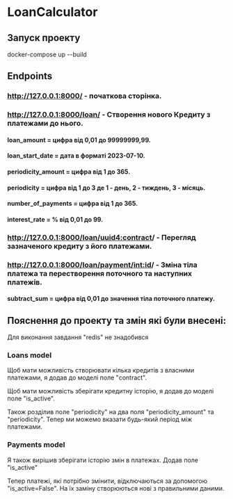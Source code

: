 # LoanCalculator
## Запуск проекту 
docker-compose up --build

## Endpoints
### http://127.0.0.1:8000/ - початкова сторінка.

### http://127.0.0.1:8000/loan/ - Створення нового Кредиту з платежами до нього.

#### loan_amount = цифра від 0,01 до 99999999,99.
#### loan_start_date = дата в форматі 2023-07-10.
#### periodicity_amount = цифра від 1 до 365.
#### periodicity = цифра від 1 до 3 де 1 - день, 2 - тиждень, 3 - місяць.
#### number_of_payments = цифра від 1 до 365.
#### interest_rate = % від 0,01 до 99.

### http://127.0.0.1:8000/loan/<uuid4:contract>/ - Перегляд зазначеного кредиту з його платежами.

### http://127.0.0.1:8000/loan/payment/<int:id>/ - Зміна тіла платежа та перестворення поточного та наступних платежів.
#### subtract_sum = цифра від 0,01 до значення тіла поточного платежу.


## Пояснення до проекту та змін які були внесені:
Для виконання завдання "redis" не знадобився

### Loans model
Щоб мати можливість створювати кілька кредитів з власними платежами, я додав до моделі поле "contract".

Щоб мати можливість зберігати кредитну історію, я додав до моделі поле "is_active".

Також розділив поле "periodicity" на два поля "periodicity_amount" та "periodicity". 
Тепер ми можемо вказати будь-який період
між платежами.

### Payments model
Я також вирішив зберігати історію змін в платежах.
Додав поле "is_active"

Тепер платежі, які потрібно змінити, відключаються за допомогою "is_active=False". На їх заміну створюються нові з правильними даними.